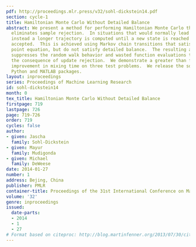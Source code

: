 ```yaml
---
pdf: http://proceedings.mlr.press/v32/sohl-dickstein14.pdf
section: cycle-1
title: Hamiltonian Monte Carlo Without Detailed Balance
abstract: We present a method for performing Hamiltonian Monte Carlo that largely
  eliminates sample rejection.  In situations that would normally lead to rejection,
  instead a longer trajectory is computed until a new state is reached that can be
  accepted.  This is achieved using Markov chain transitions that satisfy the fixed
  point equation, but do not satisfy detailed balance.  The resulting algorithm significantly
  suppresses the random walk behavior and wasted function evaluations that are typically
  the consequence of update rejection.  We demonstrate a greater than factor of two
  improvement in mixing time on three test problems.  We release the source code as
  Python and MATLAB packages.
layout: inproceedings
series: Proceedings of Machine Learning Research
id: sohl-dickstein14
month: 0
tex_title: Hamiltonian Monte Carlo Without Detailed Balance
firstpage: 719
lastpage: 726
page: 719-726
order: 719
cycles: false
author:
- given: Jascha
  family: Sohl-Dickstein
- given: Mayur
  family: Mudigonda
- given: Michael
  family: DeWeese
date: 2014-01-27
number: 1
address: Bejing, China
publisher: PMLR
container-title: Proceedings of the 31st International Conference on Machine Learning
volume: '32'
genre: inproceedings
issued:
  date-parts:
  - 2014
  - 1
  - 27
# Format based on citeproc: http://blog.martinfenner.org/2013/07/30/citeproc-yaml-for-bibliographies/
---
```

